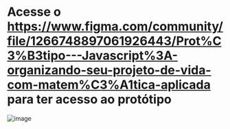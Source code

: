 # Acesse o https://www.figma.com/community/file/1266748897061926443/Prot%C3%B3tipo---Javascript%3A-organizando-seu-projeto-de-vida-com-matem%C3%A1tica-aplicada para ter acesso ao protótipo
![image](https://github.com/user-attachments/assets/52496def-6ffe-4f3d-945c-4a6555e76a8c)
